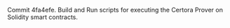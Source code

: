 Commit 4fa4efe.                    Build and Run scripts for executing the Certora Prover on Solidity smart contracts.